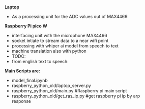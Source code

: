 **Laptop**
<ul><li>As a processing unit for the ADC values out of MAX4466</li></ul>

**Raspberry Pi pico W**
<ul>
  <li>
interfacing unit with the microphone MAX4466
  </li>
  <li>
socket intiate to stream data to a near wifi point
  </li>
  <li>
processing with whiper ai model from speech to text
  </li>
  <li>
machine translation also with python
  </li>
  <li>
TODO:
  </li>
  <li>
    from english text to speech
  </li>
  
</ul>

**Main Scripts are:**
<ul>

  <li>
  model_final.ipynb
  </li>
  <li>
  raspberry_python_old/laptop_server.py
  </li>
  <li>
  raspberry_python_old/main.py  #Raspberry pi main script
  </li>
  <li>
  raspberry_python_old/get_ras_ip.py #get raspberry pi ip by arp response
  </li>
</ul>
